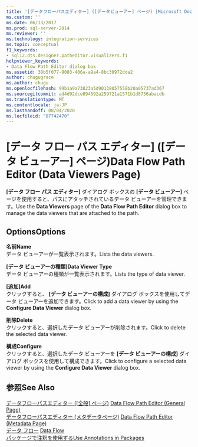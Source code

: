 ```yaml
---
title: '[データフローパスエディター] ([データビューアー] ページ) |Microsoft Docs'
ms.custom: ''
ms.date: 06/13/2017
ms.prod: sql-server-2014
ms.reviewer: ''
ms.technology: integration-services
ms.topic: conceptual
f1_keywords:
- sql12.dts.designer.patheditor.visualizers.f1
helpviewer_keywords:
- Data Flow Path Editor dialog box
ms.assetid: 38b5f077-9083-406a-a9a4-8bc39972dda2
author: chugugrace
ms.author: chugu
ms.openlocfilehash: 99b1a9a73823a5d90138057558b20a05737ad367
ms.sourcegitcommit: ad4d92dce894592a259721a1571b1d8736abacdb
ms.translationtype: MT
ms.contentlocale: ja-JP
ms.lasthandoff: 08/04/2020
ms.locfileid: "87742470"
---
```

# <a name="data-flow-path-editor-data-viewers-page"></a><span data-ttu-id="88d40-102">[データ フロー パス エディター] ([データ ビューアー] ページ)</span><span class="sxs-lookup"><span data-stu-id="88d40-102">Data Flow Path Editor (Data Viewers Page)</span></span>
  <span data-ttu-id="88d40-103">**[データ フロー パス エディター]** ダイアログ ボックスの **[データ ビューアー]** ページを使用すると、パスにアタッチされているデータ ビューアーを管理できます。</span><span class="sxs-lookup"><span data-stu-id="88d40-103">Use the **Data Viewers** page of the **Data Flow Path Editor** dialog box to manage the data viewers that are attached to the path.</span></span>  
  
## <a name="options"></a><span data-ttu-id="88d40-104">Options</span><span class="sxs-lookup"><span data-stu-id="88d40-104">Options</span></span>  
 <span data-ttu-id="88d40-105">**名前**</span><span class="sxs-lookup"><span data-stu-id="88d40-105">**Name**</span></span>  
 <span data-ttu-id="88d40-106">データ ビューアーが一覧表示されます。</span><span class="sxs-lookup"><span data-stu-id="88d40-106">Lists the data viewers.</span></span>  
  
 <span data-ttu-id="88d40-107">**[データ ビューアーの種類]**</span><span class="sxs-lookup"><span data-stu-id="88d40-107">**Data Viewer Type**</span></span>  
 <span data-ttu-id="88d40-108">データ ビューアーの種類が一覧表示されます。</span><span class="sxs-lookup"><span data-stu-id="88d40-108">Lists the type of data viewer.</span></span>  
  
 <span data-ttu-id="88d40-109">**[追加]**</span><span class="sxs-lookup"><span data-stu-id="88d40-109">**Add**</span></span>  
 <span data-ttu-id="88d40-110">クリックすると、 **[データ ビューアーの構成]** ダイアログ ボックスを使用してデータ ビューアーを追加できます。</span><span class="sxs-lookup"><span data-stu-id="88d40-110">Click to add a data viewer by using the **Configure Data Viewer** dialog box.</span></span>  
  
 <span data-ttu-id="88d40-111">**削除**</span><span class="sxs-lookup"><span data-stu-id="88d40-111">**Delete**</span></span>  
 <span data-ttu-id="88d40-112">クリックすると、選択したデータ ビューアーが削除されます。</span><span class="sxs-lookup"><span data-stu-id="88d40-112">Click to delete the selected data viewer.</span></span>  
  
 <span data-ttu-id="88d40-113">**構成**</span><span class="sxs-lookup"><span data-stu-id="88d40-113">**Configure**</span></span>  
 <span data-ttu-id="88d40-114">クリックすると、選択したデータ ビューアーを **[データ ビューアーの構成]** ダイアログ ボックスを使用して構成できます。</span><span class="sxs-lookup"><span data-stu-id="88d40-114">Click to configure a selected data viewer by using the **Configure Data Viewer** dialog box.</span></span>  
  
## <a name="see-also"></a><span data-ttu-id="88d40-115">参照</span><span class="sxs-lookup"><span data-stu-id="88d40-115">See Also</span></span>  
 <span data-ttu-id="88d40-116">[データフローパスエディター &#40;[全般] ページ&#41;](general-page-of-integration-services-designers-options.md) </span><span class="sxs-lookup"><span data-stu-id="88d40-116">[Data Flow Path Editor &#40;General Page&#41;](general-page-of-integration-services-designers-options.md) </span></span>  
 <span data-ttu-id="88d40-117">[データフローパスエディター &#40;メタデータページ&#41;](../../2014/integration-services/data-flow-path-editor-metadata-page.md) </span><span class="sxs-lookup"><span data-stu-id="88d40-117">[Data Flow Path Editor &#40;Metadata Page&#41;](../../2014/integration-services/data-flow-path-editor-metadata-page.md) </span></span>  
 <span data-ttu-id="88d40-118">[データ フロー](data-flow/data-flow.md) </span><span class="sxs-lookup"><span data-stu-id="88d40-118">[Data Flow](data-flow/data-flow.md) </span></span>  
 [<span data-ttu-id="88d40-119">パッケージで注釈を使用する</span><span class="sxs-lookup"><span data-stu-id="88d40-119">Use Annotations in Packages</span></span>](use-annotations-in-packages.md)  
  
  
